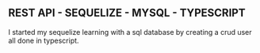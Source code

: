 ## REST API - SEQUELIZE - MYSQL - TYPESCRIPT

I started my sequelize learning with a sql database by creating a crud user all done in typescript. 
